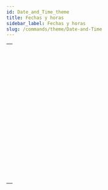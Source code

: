 ```yaml
---
id: Date_and_Time_theme
title: Fechas y horas
sidebar_label: Fechas y horas
slug: /commands/theme/Date-and-Time
---
```


|                                                                                                             |
| ----------------------------------------------------------------------------------------------------------- |
| [<!-- INCLUDE #_command_.Add to date.Syntax -->](../../commands-legacy/add-to-date.md)<br/>                 |
| [<!-- INCLUDE #_command_.Current date.Syntax -->](../../commands-legacy/current-date.md)<br/>               |
| [<!-- INCLUDE #_command_.Current time.Syntax -->](../../commands-legacy/current-time.md)<br/>               |
| [<!-- INCLUDE #_command_.Date.Syntax -->](../../commands-legacy/date.md)<br/>                               |
| [<!-- INCLUDE #_command_.Day number.Syntax -->](../../commands-legacy/day-number.md)<br/>                   |
| [<!-- INCLUDE #_command_.Day of.Syntax -->](../../commands-legacy/day-of.md)<br/>                           |
| [<!-- INCLUDE #_command_.Milliseconds.Syntax -->](../../commands-legacy/milliseconds.md)<br/>               |
| [<!-- INCLUDE #_command_.Month of.Syntax -->](../../commands-legacy/month-of.md)<br/>                       |
| [<!-- INCLUDE #_command_.SET DEFAULT CENTURY.Syntax -->](../../commands-legacy/set-default-century.md)<br/> |
| [<!-- INCLUDE #_command_.Tickcount.Syntax -->](../../commands-legacy/tickcount.md)<br/>                     |
| [<!-- INCLUDE #_command_.Time.Syntax -->](../../commands-legacy/time.md)<br/>                               |
| [<!-- INCLUDE #_command_.Time string.Syntax -->](../../commands-legacy/time-string.md)<br/>                 |
| [<!-- INCLUDE #_command_.Timestamp.Syntax -->](../../commands-legacy/timestamp.md)<br/>                     |
| [<!-- INCLUDE #_command_.Year of.Syntax -->](../../commands-legacy/year-of.md)<br/>                         |
